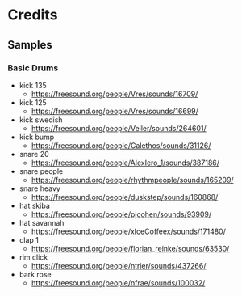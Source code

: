 # Credits

## Samples

### Basic Drums
- kick 135
	- https://freesound.org/people/Vres/sounds/16709/
- kick 125
	- https://freesound.org/people/Vres/sounds/16699/
- kick swedish
	- https://freesound.org/people/Veiler/sounds/264601/
- kick bump
	- https://freesound.org/people/Calethos/sounds/31126/
- snare 20
	- https://freesound.org/people/AlexIero_1/sounds/387186/
- snare people
	- https://freesound.org/people/rhythmpeople/sounds/165209/
- snare heavy
	- https://freesound.org/people/duskstep/sounds/160868/
- hat skiba
	- https://freesound.org/people/pjcohen/sounds/93909/
- hat savannah
	- https://freesound.org/people/xIceCoffeex/sounds/171480/
- clap 1
	- https://freesound.org/people/florian_reinke/sounds/63530/
- rim click
	- https://freesound.org/people/ntrier/sounds/437266/
- bark rose
	- https://freesound.org/people/nfrae/sounds/100032/

